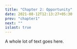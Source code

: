 ```yaml
---
title: "Chapter 2: Opportunity"
date: 2021-08-12T12:13:27+05:30
prev: "chapter1"
next: ""
islast: true
---
```



A whole lot of text goes here.

